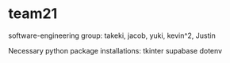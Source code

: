 # team21
software-engineering group: takeki, jacob, yuki, kevin^2, Justin

Necessary python package installations:
tkinter
supabase
dotenv
